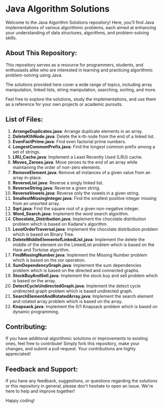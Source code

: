 # Java Algorithm Solutions

Welcome to the Java Algorithm Solutions repository! Here, you'll find Java implementations of various algorithmic problems, each aimed at enhancing your understanding of data structures, algorithms, and problem-solving skills.

## About This Repository:

This repository serves as a resource for programmers, students, and enthusiasts alike who are interested in learning and practicing algorithmic problem-solving using Java.

The solutions provided here cover a wide range of topics, including array manipulation, linked lists, string manipulation, searching, sorting, and more.

Feel free to explore the solutions, study the implementations, and use them as a reference for your own projects or academic pursuits.

## List of Files:

1. **ArrangeDuplicates.java**: Arrange duplicate elements in an array.
2. **DeleteKthNode.java**: Delete the k-th node from the end of a linked list.
3. **EvenFactPrime.java**: Find even factorial prime numbers.
4. **LongestCommonPrefix.java**: Find the longest common prefix among a set of strings.
5. **LRU_Cache.java**: Implement a Least Recently Used (LRU) cache.
6. **Moves_Zeroes.java**: Move zeroes to the end of an array while maintaining the order of non-zero elements.
7. **RemoveElement.java**: Remove all instances of a given value from an array in-place.
8. **ReverseList.java**: Reverse a singly linked list.
9. **ReverseString.java**: Reverse a given string.
10. **ReverseVowels.java**: Reverse only the vowels in a given string.
11. **SmallestMissingInteger.java**: Find the smallest positive integer missing from an unsorted array.
12. **Sqrt.java**: Find the square root of a given non-negative integer.
13. **Word_Search.java**: Implement the word search algorithm.
14. **Chocolate_Distribution.java**: Implement the chocolate distribution problem which is based on Kadane's algorithm.
15. **LevelOrderTraversal.java**: Implement the chocolate distribution problem which is based on Binary Tree.
16. **DeleteMiddleElementofLinkedList.java**: Implement the delete the middle of the element on the LinkedList problem which is based on the Hare and Tortoise algorithm.
17. **FindMissingNumber.java**: Implement the Missing Number problem which is based on the xor operation.
18.  **SumDependencyGraph.java**: Implement the sum dependencies problem which is based on the directed and connected graphs.
19.   **StockBuyAndSell.java**: Implement the stock buy and sell problem which is based on the array.
20.   **DetectCycleUndirectedGraph.java**: Implement the detect cycle undirected graph problem which is based undirected graph.
21.   **SearchElementAndRotatedArray.java**: Implement the search element and rotated array problem which is based on the array.
22.   **Knapsack.java**: Implement the 0/1 Knapsack problem which is based on dynamic programming.
    
    

## Contributing:

If you have additional algorithmic solutions or improvements to existing ones, feel free to contribute! Simply fork this repository, make your changes, and submit a pull request. Your contributions are highly appreciated!

## Feedback and Support:

If you have any feedback, suggestions, or questions regarding the solutions or this repository in general, please don't hesitate to open an issue. We're here to help and improve together!

Happy coding!
